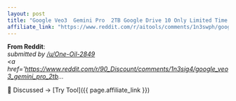 ```yaml
---
layout: post
title: "Google Veo3  Gemini Pro  2TB Google Drive 10 Only Limited Time Offer"
affiliate_link: "https://www.reddit.com/r/aitools/comments/1n3swph/google_veo3_gemini_pro_2tb_google_drive_10_only/?ref=autoverse&utm_source=autoverse"
---
```


**From Reddit**:  
*&#32; submitted by &#32; <a href='https://www.reddit.com/user/One-Oil-2849'> /u/One-Oil-2849 </a> <br /> <span><a href='https://www.reddit.com/r/90_Discount/comments/1n3sig4/google_veo3_gemini_pro_2tb...*

💬 Discussed → [Try Tool]({{ page.affiliate_link }})  


